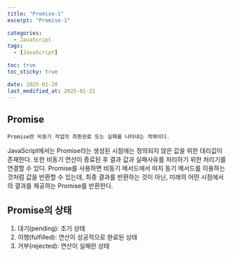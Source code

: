 ```yaml
---
title: "Promise-1"
excerpt: "Promise-1"

categories:
  - JavaScript
tags:
  - [JavaScript]

toc: true
toc_sticky: true

date: 2025-01-20
last_modified_at: 2025-01-21
---
```


## Promise

    Promise란 비동기 작업의 최종완료 또는 실패를 나타내는 객체이다.

JavaScript에서는 Promise라는 생성된 시점에는 정의되지 않은 값을 위한 대리값이 존재한다.
또한 비동기 연산이 종료된 후 결과 값과 실패사유를 처리하기 위한 처리기를 연결할 수 있다.
Promise를 사용하면 비동기 메서드에서 마치 동기 메서드를 이용하는 것처럼 값을 반환할 수 있는데, 최종 결과를 반환하는 것이 아닌, 미래의 어떤 시점에서의 결과를 제공하는 Promise를 반환한다.

## Promise의 상태

1. 대기(pending): 초기 상태
2. 이행(fulfilled): 연산이 성공적으로 완료된 상태
3. 거부(rejected): 연산이 실패한 상태
